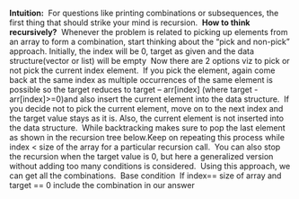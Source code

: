 **Intuition:**
​
For questions like printing combinations or subsequences, the first thing that should strike your mind is recursion.
​
**How to think recursively?**
​
Whenever the problem is related to picking up elements from an array to form a combination, start thinking about the “pick and non-pick” approach.
​
Initially, the index will be 0, target as given and the data structure(vector or list) will be empty
​
Now there are 2 options viz to pick or not pick the current index element.
​
If you pick the element, again come back at the same index as multiple occurrences of the same element is possible so the target reduces to target – arr[index] (where target -arr[index]>=0)and also insert the current element into the data structure.
​
If you decide not to pick the current element, move on to the next index and the target value stays as it is. Also, the current element is not inserted into the data structure.
​
While backtracking makes sure to pop the last element as shown in the recursion tree below.
​
Keep on repeating this process while index < size of the array for a particular recursion call.
​
You can also stop the recursion when the target value is 0, but here a generalized version without adding too many conditions is considered.
​
Using this approach, we can get all the combinations.
​
Base condition
​
If index== size of array and  target == 0 include the combination in our answer
​